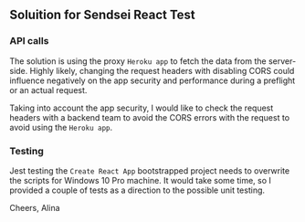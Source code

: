 ## Soluition for Sendsei React Test

### API calls 

The solution is using the proxy `Heroku app` to fetch the data from the server-side. 
Highly likely, changing the request headers with disabling CORS could influence negatively on the app security and performance during a preflight or an actual request. 

Taking into account the app security, I would like to check the request headers with a backend team to avoid the CORS errors with the request to avoid using the `Heroku app`. 

### Testing 

Jest testing the `Create React App` bootstrapped project needs to overwrite the scripts for Windows 10 Pro machine. It would take some time, so I provided a couple of tests as a direction to the possible unit testing. 

Cheers, 
Alina 
